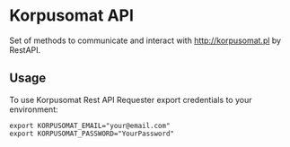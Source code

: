 # Korpusomat API
Set of methods to communicate and interact with http://korpusomat.pl by RestAPI.

## Usage
To use Korpusomat Rest API Requester export credentials to your environment:
```console
export KORPUSOMAT_EMAIL="your@email.com"
export KORPUSOMAT_PASSWORD="YourPassword"
```
